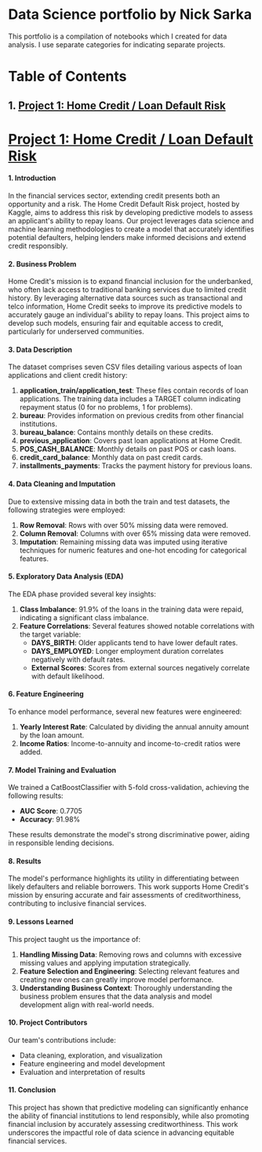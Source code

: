 # Data Science portfolio by Nick Sarka
This portfolio is a compilation of notebooks which I created for data analysis. I use separate categories for indicating separate projects.

# Table of Contents

## 1. [Project 1: Home Credit / Loan Default Risk](#Project-1:-Home-Credit-/-Loan-Default-Risk)

# [Project 1: Home Credit / Loan Default Risk](https://github.com/NickSarka2000/MSBA-Repo)


#### 1. Introduction
In the financial services sector, extending credit presents both an opportunity and a risk. The Home Credit Default Risk project, hosted by Kaggle, aims to address this risk by developing predictive models to assess an applicant's ability to repay loans. Our project leverages data science and machine learning methodologies to create a model that accurately identifies potential defaulters, helping lenders make informed decisions and extend credit responsibly.

#### 2. Business Problem
Home Credit's mission is to expand financial inclusion for the underbanked, who often lack access to traditional banking services due to limited credit history. By leveraging alternative data sources such as transactional and telco information, Home Credit seeks to improve its predictive models to accurately gauge an individual's ability to repay loans. This project aims to develop such models, ensuring fair and equitable access to credit, particularly for underserved communities.

#### 3. Data Description
The dataset comprises seven CSV files detailing various aspects of loan applications and client credit history:

1. **application_train/application_test**: These files contain records of loan applications. The training data includes a TARGET column indicating repayment status (0 for no problems, 1 for problems).
2. **bureau**: Provides information on previous credits from other financial institutions.
3. **bureau_balance**: Contains monthly details on these credits.
4. **previous_application**: Covers past loan applications at Home Credit.
5. **POS_CASH_BALANCE**: Monthly details on past POS or cash loans.
6. **credit_card_balance**: Monthly data on past credit cards.
7. **installments_payments**: Tracks the payment history for previous loans.

#### 4. Data Cleaning and Imputation
Due to extensive missing data in both the train and test datasets, the following strategies were employed:

1. **Row Removal**: Rows with over 50% missing data were removed.
2. **Column Removal**: Columns with over 65% missing data were removed.
3. **Imputation**: Remaining missing data was imputed using iterative techniques for numeric features and one-hot encoding for categorical features.

#### 5. Exploratory Data Analysis (EDA)
The EDA phase provided several key insights:

1. **Class Imbalance**: 91.9% of the loans in the training data were repaid, indicating a significant class imbalance.
2. **Feature Correlations**: Several features showed notable correlations with the target variable:
   - **DAYS_BIRTH**: Older applicants tend to have lower default rates.
   - **DAYS_EMPLOYED**: Longer employment duration correlates negatively with default rates.
   - **External Scores**: Scores from external sources negatively correlate with default likelihood.

#### 6. Feature Engineering
To enhance model performance, several new features were engineered:

1. **Yearly Interest Rate**: Calculated by dividing the annual annuity amount by the loan amount.
2. **Income Ratios**: Income-to-annuity and income-to-credit ratios were added.

#### 7. Model Training and Evaluation
We trained a CatBoostClassifier with 5-fold cross-validation, achieving the following results:

- **AUC Score**: 0.7705
- **Accuracy**: 91.98%

These results demonstrate the model's strong discriminative power, aiding in responsible lending decisions.

#### 8. Results
The model's performance highlights its utility in differentiating between likely defaulters and reliable borrowers. This work supports Home Credit's mission by ensuring accurate and fair assessments of creditworthiness, contributing to inclusive financial services.

#### 9. Lessons Learned
This project taught us the importance of:

1. **Handling Missing Data**: Removing rows and columns with excessive missing values and applying imputation strategically.
2. **Feature Selection and Engineering**: Selecting relevant features and creating new ones can greatly improve model performance.
3. **Understanding Business Context**: Thoroughly understanding the business problem ensures that the data analysis and model development align with real-world needs.

#### 10. Project Contributors
Our team's contributions include:

- Data cleaning, exploration, and visualization
- Feature engineering and model development
- Evaluation and interpretation of results

#### 11. Conclusion
This project has shown that predictive modeling can significantly enhance the ability of financial institutions to lend responsibly, while also promoting financial inclusion by accurately assessing creditworthiness. This work underscores the impactful role of data science in advancing equitable financial services.
